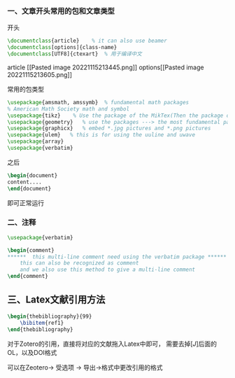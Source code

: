 ### 一、文章开头常用的包和文章类型
开头
```Latex
\documentclass{article}    % it can also use beamer
\documentclass[options]{class-name}
\documentclass[UTF8]{ctexart}  % 用于编译中文
```

article [[Pasted image 20221115213445.png]]
options[[Pasted image 20221115213605.png]]

常用的包类型

```Latex
\usepackage{amsmath, amssymb}  % fundamental math packages
% American Math Society math and symbol 
\usepackage{tikz}    % Use the package of the MikTex(Then the package of Miktex will be used)
\usepackage{geometry}   % use the packages ---> the most fundamental package is the geometry package  (don't care about the not found since it actually works)  --> if new package are needed, we can use Miktex consol to install it.
\usepackage{graphicx}   % embed *.jpg pictures and *.png pictures
\usepackage{ulem}   % this is for using the uuline and uwave
\usepackage{array}	
\usepackage{verbatim}
```

之后
```Latex
\begin{document}
content....
\end{document}
```
即可正常运行

### 二、注释

```Latex
\usepackage{verbatim}

\begin{comment}
******	this multi-line comment need using the verbatim package ******
	this can also be recognized as comment
	and we also use this method to give a multi-line comment
\end{comment}
```


## 三、Latex文献引用方法


```LaTeX
\begin{thebibliography}{99}
	\bibitem{ref1} 			
\end{thebibliography}
```

对于Zotero的引用，直接将对应的文献拖入Latex中即可， 需要去掉$[J]$后面的OL，以及DOI格式

可以在Zeotero-> 受选项 -> 导出->格式中更改引用的格式
